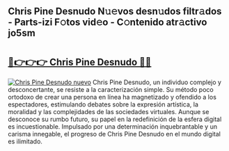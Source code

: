 ## Chris Pine Desnudo N𝚞𝚎vos desn𝚞dos filtr𝚊dos - Parts-izi F𝚘tos vid𝚎o - C𝚘ntenido atr𝚊ctivo jo5sm

# <h2><a href="http://mb6rey.tromn.icu/?c=Chris+Pine+Desnudo">🔗👉👉👉 Chris Pine Desnudo 🔗🔗</a></h2>

[![Chris Pine Desnudo nuevo](https://i.imgur.com/pEAQMta.gif)](http://mb6rey.tromn.icu/?c=Chris+Pine+Desnudo)
Chris Pine Desnudo, un individuo complejo y desconcertante, se resiste a la caracterización simple. Su método poco ortodoxo de crear una persona en línea ha magnetizado y ofendido a los espectadores, estimulando debates sobre la expresión artística, la moralidad y las complejidades de las sociedades virtuales. Aunque se desconoce su rumbo futuro, su papel en la redefinición de la esfera digital es incuestionable. Impulsado por una determinación inquebrantable y un carisma innegable, el progreso de Chris Pine Desnudo en el mundo digital es ilimitado.
